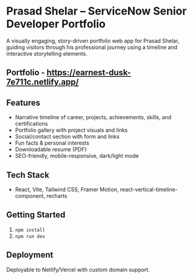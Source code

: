 # Prasad Shelar – ServiceNow Senior Developer Portfolio

A visually engaging, story-driven portfolio web app for Prasad Shelar, guiding visitors through his professional journey using a timeline and interactive storytelling elements.

## Portfolio - https://earnest-dusk-7e711c.netlify.app/

## Features
- Narrative timeline of career, projects, achievements, skills, and certifications
- Portfolio gallery with project visuals and links
- Social/contact section with form and links
- Fun facts & personal interests
- Downloadable resume (PDF)
- SEO-friendly, mobile-responsive, dark/light mode

## Tech Stack
- React, Vite, Tailwind CSS, Framer Motion, react-vertical-timeline-component, recharts

## Getting Started
1. `npm install`
2. `npm run dev`

## Deployment
Deployable to Netlify/Vercel with custom domain support.
